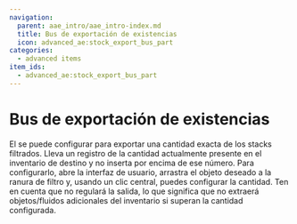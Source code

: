 ```yaml
---
navigation:
  parent: aae_intro/aae_intro-index.md
  title: Bus de exportación de existencias
  icon: advanced_ae:stock_export_bus_part
categories:
  - advanced items
item_ids:
  - advanced_ae:stock_export_bus_part
---
```


# Bus de exportación de existencias

<GameScene zoom="8" background="transparent">
  <ImportStructure src="../structure/cable_stock_export_bus.snbt"></ImportStructure>
</GameScene>

El <ItemLink id="advanced_ae:stock_export_bus_part" /> se puede configurar para exportar una cantidad exacta de los stacks filtrados.
Lleva un registro de la cantidad actualmente presente en el inventario de destino y no inserta por encima de ese número. Para configurarlo,
abre la interfaz de usuario, arrastra el objeto deseado a la ranura de filtro y, usando un clic central, puedes configurar la cantidad.
Ten en cuenta que no regulará la salida, lo que significa que no extraerá objetos/fluidos adicionales del inventario si superan la cantidad configurada.
